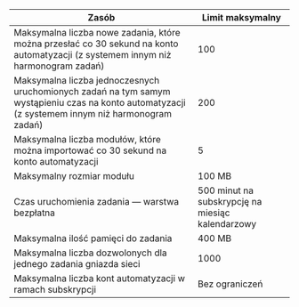 | Zasób | Limit maksymalny |
| --- | --- |
| Maksymalna liczba nowe zadania, które można przesłać co 30 sekund na konto automatyzacji (z systemem innym niż harmonogram zadań) |100 |
| Maksymalna liczba jednoczesnych uruchomionych zadań na tym samym wystąpieniu czas na konto automatyzacji (z systemem innym niż harmonogram zadań) |200 |
| Maksymalna liczba modułów, które można importować co 30 sekund na konto automatyzacji |5 |
| Maksymalny rozmiar modułu |100 MB |
| Czas uruchomienia zadania — warstwa bezpłatna |500 minut na subskrypcję na miesiąc kalendarzowy |
| Maksymalna ilość pamięci do zadania |400 MB |
| Maksymalna liczba dozwolonych dla jednego zadania gniazda sieci |1000 |
| Maksymalna liczba kont automatyzacji w ramach subskrypcji |Bez ograniczeń |
